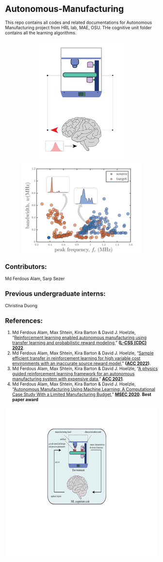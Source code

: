 # Autonomous-Manufacturing
This repo contains all codes and related documentations for Autonomous Manufacturing project from HRL lab, MAE, OSU. THe cognitive unit folder contains all the learning algorithms. 


<p align="center">
  <img width="300" height="400" src="autonomous_mfg.gif" />
  <img width="400" height="300" src="feature_visualization.png" />
</p>





## Contributors: 
Md Ferdous Alam, Sarp Sezer

## Previous undergraduate interns:
Christina Duong

## References: 

1. Md Ferdous Alam, Max Shtein, Kira Barton & David J. Hoelzle, “[Reinforcement learning enabled autonomous manufacturing using transfer learning and probabilistic reward modeling](),” **([L-CSS (CDC) 2022]()**.
2. Md Ferdous Alam, Max Shtein, Kira Barton & David J. Hoelzle, “[Sample efficient transfer in reinforcement learning for high variable cost environments with an inaccurate source reward model](),” **([ACC 2022]())**.
3. Md Ferdous Alam, Max Shtein, Kira Barton & David J. Hoelzle, “[A  physics guided reinforcement learning framework for an autonomous manufacturing system with expensive data](),” **[ACC 2021](https://acc2021.a2c2.org/)**. 
4. Md Ferdous Alam, Max Shtein, Kira Barton & David J. Hoelzle, “[Autonomous Manufacturing Using Machine Learning: A Computational Case Study With a Limited Manufacturing Budget](https://asmedigitalcollection.asme.org/MSEC/proceedings-abstract/MSEC2020/84263/V002T07A009/1095697),” **[MSEC 2020]([https://event.asme.org/MSEC-2020](https://asmedigitalcollection.asme.org/MSEC/proceedings-abstract/MSEC2020/84263/V002T07A009/1095697?redirectedFrom=PDF))**. **Best paper award**


<p align="center">
  <img width="600" height="500" src="AMS_concept.gif" />
</p>


